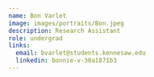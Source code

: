 ```yaml
---
name: Bon Varlet
image: images/portraits/Bon.jpeg
description: Research Assistant
role: undergrad
links:
  email: bvarlet@students.kennesaw.edu
  linkedin: bonnie-v-30a1871b3
---
```

<!-- Personal description goes here -->
